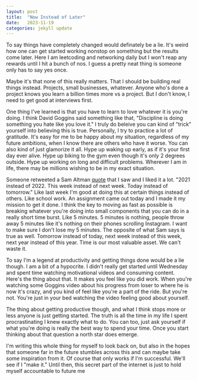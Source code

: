 ```yaml
---
layout: post
title:  "Now Instead of Later"
date:   2023-11-19
categories: jekyll update
---
```

To say things have completely changed would definately be a lie. It's weird how one can get started working nonstop on something but the results come later. Here I am leetcoding and networking daily but I won't reap any rewards until I hit a bunch of nos. I guess a pretty neat thing is someone only has to say yes once.

Maybe it's that none of this really matters. That I should be building real things instead. Projects, small businesses, whatever. Anyone who's done a project knows you learn a billion times more vs a project. But I don't know, I need to get good at interviews first.

One thing I've learned is that you have to learn to love whatever it is you're doing. I think David Goggins said something like that, "Discipline is doing something you hate like you love it." I truly do beleive you can kind of "trick" yourself into believing this is true. Personally, I try to practice a lot of gratitude. It's easy for me to be happy about my situation, regardless of my future ambitions, when I know there are others who have it worse. You can also kind of just glamorize it all. Hype up waking up early, as if it's your first day ever alive. Hype up biking to the gym even though it's only 2 degrees outside. Hype up working on long and difficult problems. Wherever I am in life, there may be millions wishing to be in my exact situation.

Someone retweeted a Sam Altman [quote](https://x.com/sama/status/1345140364995227648?s=20) that I saw and I liked it a lot. "2021 instead of 2022. This week instead of next week. Today instead of tomorrow." Like last week I'm good at doing this at certain things instead of others. Like school work. An assignment came out today and I made it my mission to get it done. I think the key to moving as fast as possible is breaking whatever you're doing into small components that you can do in a really short time burst. Like 5 minutes. 5 minutes is nothing, people throw away 5 minutes like it's nothing on their phones scrolling Instagram. I want to make sure I don't lose my 5 minutes. The opposite of what Sam says is true as well. Tomorrow instead of today, next week instead of this week, next year instead of this year. Time is our most valuable asset. We can't waste it.

To say I'm a legend at productivity and getting things done would be a lie though. I am a bit of a hypocrite. I didn't really get started until Wednesday and spent time watching motivational videos and consuming content. Here's the thing about that. It makes you feel like you did work. When you're watching some Goggins video about his progress from loser to where he is now it's crazy, and you kind of feel like you're a part of the ride. But you're not. You're just in your bed watching the video feeling good about yourself.

The thing about getting productive though, and what I think stops more or less anyone is just getting started. The truth is all the time in my life I spent procrastinating I knew exactly what to do. You can too, just ask yourself if what you're doing is really the best way to spend your time. Once you start thinking about that question a north star does emerge.

I'm writing this whole thing for myself to look back on, but also in the hopes that someone far in the future stumbles across this and can maybe take some inspiration from it. Of course that only works if I'm successful. We'll see if I "make it." Until then, this secret part of the internet is just to hold myself accountable to future me
